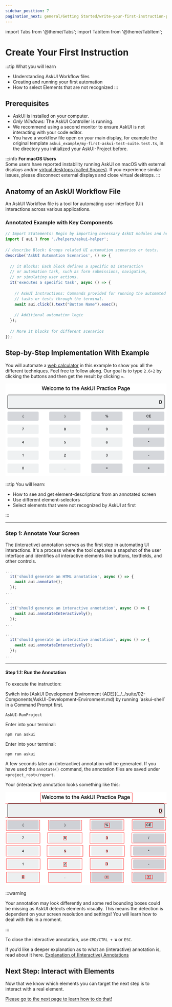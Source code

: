 ```yaml
---
sidebar_position: 7
pagination_next: general/Getting Started/write-your-first-instruction-part-two
---
```


import Tabs from '@theme/Tabs';
import TabItem from '@theme/TabItem';

# Create Your First Instruction

:::tip
What you will learn

- Understanding AskUI Workflow files
- Creating and running your first automation
- How to select Elements that are not recognized
:::

## Prerequisites
- AskUI is installed on your computer.
- _Only Windows:_ The AskUI Controller is running.
- We recommend using a second monitor to ensure AskUI is not interacting with your code editor.
- You have a workflow file open on your main display, for example the original template `askui_example/my-first-askui-test-suite.test.ts`, in the directory you initialized your AskUI-Project before.

:::info
**For macOS Users**  
Some users have reported instability running AskUI on macOS with external displays and/or [virtual desktops (called Spaces)](https://support.apple.com/en-gb/guide/mac-help/mh14112/mac). If you experience similar issues, please disconnect external displays and close virtual desktops.
:::

## Anatomy of an AskUI Workflow File
An AskUI Workflow file is a tool for automating user interface (UI) interactions across various applications.

### Annotated Example with Key Components

```typescript showLineNumbers
// Import Statements: Begin by importing necessary AskUI modules and helpers.
import { aui } from './helpers/askui-helper';

// describe Block: Groups related UI automation scenarios or tests.
describe('AskUI Automation Scenarios', () => {

  // it Blocks: Each block defines a specific UI interaction 
  // or automation task, such as form submissions, navigation,
  // or simulating user actions.
  it('executes a specific task', async () => {

    // AskUI Instructions: Commands provided for running the automated
    // tasks or tests through the terminal.
    await aui.click().text("Button Name").exec();

    // Additional automation logic
  });

  // More it blocks for different scenarios
});
```

## Step-by-Step Implementation With Example
You will automate a [web calculator](https://askui.github.io/askui-practice-page) in this example to show you all the different techniques. Feel free to follow along. Our goal is to type `2.6+2` by clicking the buttons and then get the result by clicking `=`.

![A simple calculator on the AskUI Practice Page](images/create-first-instruction-calculator-raw.png)

:::tip
You will learn:

- How to see and get element-descriptions from an annotated screen
- Use different element-selectors
- Select elements that were not recognized by AskUI at first

:::

---

### Step 1: Annotate Your Screen
The (interactive) annotation serves as the first step in automating UI interactions. It's a process where the tool captures a snapshot of the user interface and identifies all interactive elements like buttons, textfields, and other controls.

<Tabs>
  <TabItem value="windows" label="Windows" default>

```typescript title="askui_example/my-first-askui-test-suite.test.ts" showLineNumbers
...
  it('should generate an HTML annotation', async () => {
    await aui.annotate();
  });
...
```
  </TabItem>
  <TabItem value="macos" label="MacOS">

```typescript title="askui_example/my-first-askui-test-suite.test.ts" showLineNumbers
...
  it('should generate an interactive annotation', async () => {
    await aui.annotateInteractively();
  });
...
```
  </TabItem>
  <TabItem value="linux" label="Linux">

```typescript title="askui_example/my-first-askui-test-suite.test.ts" showLineNumbers
...
  it('should generate an interactive annotation', async () => {
    await aui.annotateInteractively();
  });
...
```
  </TabItem>
</Tabs>

---

#### Step 1.1: Run the Annotation

To execute the instruction:

<Tabs>
  <TabItem value="windows" label="Windows" default>
  Switch into [AskUI Development Environment (ADE)](../../suite/02-Components/AskUI-Development-Environment.md) by running `askui-shell` in a Command Prompt first.

  ```shell
  AskUI-RunProject
  ```
  </TabItem>
  <TabItem value="macOS" label="macOS" default>
  Enter into your terminal:

  ```shell
  npm run askui
  ```
  </TabItem>
  <TabItem value="linux" label="Linux" default>
  Enter into your terminal:

  ```shell
  npm run askui
  ```
  </TabItem>
</Tabs>

A few seconds later an (interactive) annotation will be generated. If you have used the `annotate()` command, the annotation files are saved under `<project_root>/report`.

Your (interactive) annotation looks something like this:

![Annotation of the Google calculator](images/create-first-instruction-calculator-annotated.png)

:::warning

Your annotation may look differently and some red bounding boxes could be missing as AskUI detects elements visually. This means the detection is dependent on your screen resolution and settings! You will learn how to deal with this in a moment. 

:::

To close the interactive annotation, use `CMD/CTRL + W` or `ESC`.

If you’d like a deeper explanation as to what an (interactive) annotation is, read about it here. [Explanation of (Interactive) Annotations](../03-Element%20Selection/annotations-and-screenshots.md)

## Next Step: Interact with Elements
Now that we know which elements you can target the next step is to interact with a real element.

[Please go to the next page to learn how to do that!](write-your-first-instruction-part-two.md)